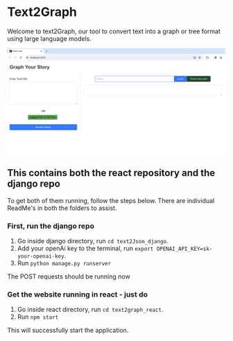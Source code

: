 # Text2Graph

Welcome to text2Graph, our tool to convert text into a graph or tree format using large language models.

![text2graph](./example2.png)


## This contains both the react repository and the django repo

To get both of them running, follow the steps below. There are individual ReadMe's in both the folders to assist.

### First, run the django repo

1. Go inside django directory, run `cd text2Json_django`.
2. Add your openAi key to the terminal, run `export OPENAI_API_KEY=sk-your-openai-key`.
3. Run `python manage.py runserver`

The POST requests should be running now

### Get the website running in react - just do

1. Go inside react directory, run `cd text2graph_react`.
3. Run `npm start`

This will successfully start the application.

